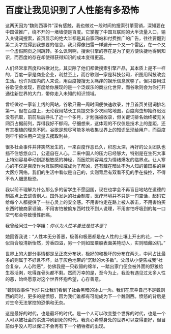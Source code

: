 # 百度让我见识到了人性能有多恐怖

这两天因为“魏则西事件”深有感触，我也做过一段时间的搜索引擎营销，深知要在中国做推广，绕不开的一堵墙便是百度。它掌握了中国互联网的大半流量入口，输入关键词搜索，首页显示的绝大半都是其自家网站和付费推广的广告，往往要翻到第二页才找得到我想要的信息。我只得像扫雷一样避开一个又一个雷区，在一个又一个虚假网页之间跳转。多么讽刺啊，搜索引擎的存在是为了更方便快捷地得到知识，而百度的存在却使得获得知识的成本变得更高。

人们经常拿百度和谷歌对比，其实除了他们都做搜索引擎产品，其本质上是不一样的，百度一家是商业企业，利益至上，而谷歌则一家是科技公司，识图用科技改变生活。也许对国内的人来说，用百度搜搜无关痛痒的娱乐信息就够了。但只要用过谷歌便会发现，百度给你展现的是一个泛娱乐的商业化世界，而谷歌则会为你打开通往新世界的大门，带你走入未知的知识领域。

曾经做过一家新上线的网站，谷歌只需一周时间便快速收录，并且首页关键词排名第一。但在百度上，无论我用站长工具提交多少次网站地图，百度爬虫却始终迟迟没有抓取，前前后后挣扎了近一个多月，才勉强被收录，但关键词排名始终被无关网页占据前列，弄得我好不郁闷。仔细想来，这体现的不仅仅是技术上的差距，还有其根植的理念不同。谷歌是想尽可能多地收集世界上的知识呈现给用户，而百度则牢牢抓住用户流量去攫取利益。

很多社会事件并非突然发生的，一来百度作恶已久，积怨太深，再好的公关团队也挡不住悠悠众口，公道自在人心。二来中国人的压力已经够大，特别是在生死大事上特别容易牵动到那根敏感的神经，而医院则容易成为情绪爆发的临界点。让人寒心的不仅是百度作为互联网权威成为了帮凶，还有藏在暗处不为人知的莆田系的巨大医疗网络。我们的生活中看似是自己的，实则背后有双看不见的手在操控，不得不令人细思极恐。

我以前不理解为什么那么多的留学生不愿回国，现在也学会不再盲目地站在道德的制高点上去谴责别人。国外发达的社会制度，医疗环境并不只是一句空话，起码它给每个人都提供了一些心灵上的安全感。不用害怕走在路上被人袭击，不用害怕买东西时被商家诓骗，不用害怕被偷东西时找不到人说理，不用害怕呼吸到的每一口空气都会导致慢性肺癌。

我曾经问过一个学姐：_你认为人性本善还是性本恶_？

她回答我说：“人性本无分善恶，极善和极恶都是在人性的土壤上开出的花，一个似百合般清新怡然，芳香四溢，另一个则如罂粟般表面美艳动人，实则暗藏凶机。”

世界上的大部分事情都是呈正态分布状，极好的和极坏的分布在两头，中间占比最多的则属于不好且不坏，处于灰色地带的“沉默的大多数”。父母从小便告戒我“社会复杂，人心险恶”，仿佛我是一只软弱的绵羊，一踏出家门便会被外面的野狼给生吞活剥，吃得连骨头都不剩。然而万幸的是，至今为止，我没有遇见过太多人性的恶，始终愿意对这个世界怀抱希望，心存善意。

“魏则西事件”也许只让我们看到了社会黑暗的冰山一角。我们在庆幸自己不是魏则西的同时，更多的是愤怒，因为我们谁都有可能成为下一个魏则西。愤怒的背后是对生命无法掌控的恐惧和无奈。

这是最好的时代，也是最坏的时代。是一个人可以改变整个世界的时代，也是一个人可以被社会的洪流冲刷到死的时代。我真心希望身处的世界可以变得更好，但目前似乎没人可以保证不会再有下一个牺牲者的出现。

